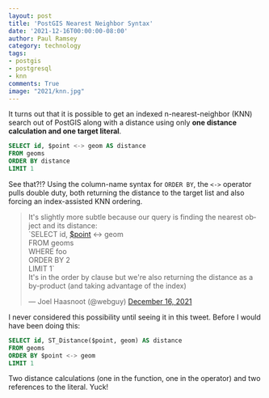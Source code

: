 ```yaml
---
layout: post
title: 'PostGIS Nearest Neighbor Syntax'
date: '2021-12-16T00:00:00-08:00'
author: Paul Ramsey
category: technology
tags:
- postgis
- postgresql
- knn
comments: True
image: "2021/knn.jpg"
---
```


It turns out that it is possible to get an indexed n-nearest-neighbor (KNN) search out of PostGIS along with a distance using only **one distance calculation and one target literal**.

```sql
SELECT id, $point <-> geom AS distance
FROM geoms
ORDER BY distance
LIMIT 1
``` 

See that?!? Using the column-name syntax for `ORDER BY`, the `<->` operator pulls double duty, both returning the distance to the target list and also forcing an index-assisted KNN ordering.

<blockquote class="twitter-tweet"><p lang="en" dir="ltr">It&#39;s slightly more subtle because our query is finding the nearest object and its distance:<br>`SELECT id, <a href="https://twitter.com/search?q=%24point&amp;src=ctag&amp;ref_src=twsrc%5Etfw">$point</a> &lt;-&gt; geom<br>FROM geoms<br>WHERE foo<br>ORDER BY 2<br>LIMIT 1` <br>It&#39;s in the order by clause but we&#39;re also returning the distance as a by-product (and taking advantage of the index)</p>&mdash; Joel Haasnoot (@webguy) <a href="https://twitter.com/webguy/status/1471370663495667712?ref_src=twsrc%5Etfw">December 16, 2021</a></blockquote> <script async src="https://platform.twitter.com/widgets.js" charset="utf-8"></script> 

I never considered this possibility until seeing it in this tweet. Before I would have been doing this:

```sql
SELECT id, ST_Distance($point, geom) AS distance
FROM geoms
ORDER BY $point <-> geom
LIMIT 1
``` 

Two distance calculations (one in the function, one in the operator) and two references to the literal. Yuck! 